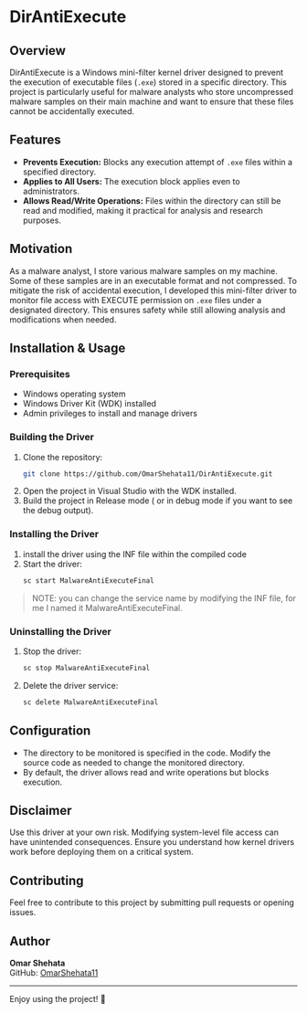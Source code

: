 # DirAntiExecute

## Overview
DirAntiExecute is a Windows mini-filter kernel driver designed to prevent the execution of executable files (`.exe`) stored in a specific directory. This project is particularly useful for malware analysts who store uncompressed malware samples on their main machine and want to ensure that these files cannot be accidentally executed.

## Features
- **Prevents Execution:** Blocks any execution attempt of `.exe` files within a specified directory.
- **Applies to All Users:** The execution block applies even to administrators.
- **Allows Read/Write Operations:** Files within the directory can still be read and modified, making it practical for analysis and research purposes.

## Motivation
As a malware analyst, I store various malware samples on my machine. Some of these samples are in an executable format and not compressed. To mitigate the risk of accidental execution, I developed this mini-filter driver to monitor file access with EXECUTE permission on `.exe` files under a designated directory. This ensures safety while still allowing analysis and modifications when needed.

## Installation & Usage
### Prerequisites
- Windows operating system
- Windows Driver Kit (WDK) installed
- Admin privileges to install and manage drivers

### Building the Driver
1. Clone the repository:
   ```bash
   git clone https://github.com/OmarShehata11/DirAntiExecute.git
   ```
2. Open the project in Visual Studio with the WDK installed.
3. Build the project in Release mode ( or in debug mode if you want to see the debug output).

### Installing the Driver
1. install the driver using the INF file within the compiled code
2. Start the driver:
   ```bash
   sc start MalwareAntiExecuteFinal
   ```
> NOTE: you can change the service name by modifying the INF file, for me I named it MalwareAntiExecuteFinal.

### Uninstalling the Driver
1. Stop the driver:
   ```bash
   sc stop MalwareAntiExecuteFinal
   ```
2. Delete the driver service:
   ```bash
   sc delete MalwareAntiExecuteFinal
   ```

## Configuration
- The directory to be monitored is specified in the code. Modify the source code as needed to change the monitored directory.
- By default, the driver allows read and write operations but blocks execution.

## Disclaimer
Use this driver at your own risk. Modifying system-level file access can have unintended consequences. Ensure you understand how kernel drivers work before deploying them on a critical system.

## Contributing
Feel free to contribute to this project by submitting pull requests or opening issues.

## Author
**Omar Shehata**  
GitHub: [OmarShehata11](https://github.com/OmarShehata11)

---
Enjoy using the project! 🚀


